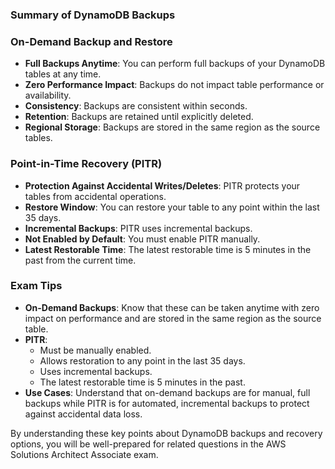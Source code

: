 ### Summary of DynamoDB Backups

### On-Demand Backup and Restore

- **Full Backups Anytime**: You can perform full backups of your DynamoDB tables at any time.
- **Zero Performance Impact**: Backups do not impact table performance or availability.
- **Consistency**: Backups are consistent within seconds.
- **Retention**: Backups are retained until explicitly deleted.
- **Regional Storage**: Backups are stored in the same region as the source tables.

### Point-in-Time Recovery (PITR)

- **Protection Against Accidental Writes/Deletes**: PITR protects your tables from accidental operations.
- **Restore Window**: You can restore your table to any point within the last 35 days.
- **Incremental Backups**: PITR uses incremental backups.
- **Not Enabled by Default**: You must enable PITR manually.
- **Latest Restorable Time**: The latest restorable time is 5 minutes in the past from the current time.

### Exam Tips

- **On-Demand Backups**: Know that these can be taken anytime with zero impact on performance and are stored in the same region as the source table.
- **PITR**:
    - Must be manually enabled.
    - Allows restoration to any point in the last 35 days.
    - Uses incremental backups.
    - The latest restorable time is 5 minutes in the past.
- **Use Cases**: Understand that on-demand backups are for manual, full backups while PITR is for automated, incremental backups to protect against accidental data loss.

By understanding these key points about DynamoDB backups and recovery options, you will be well-prepared for related questions in the AWS Solutions Architect Associate exam.